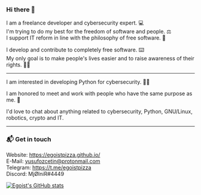 ### Hi there 👋

I am a freelance developer and cybersecurity expert. 💻   
I'm trying to do my best for the freedom of software and people. ⚖️  
I support IT reform in line with the philosophy of free software. 🐧

I develop and contribute to completely free software. ⌨️  
My only goal is to make people's lives easier and to raise awareness of their rights. ✊🏽

---

I am interested in developing Python for cybersecurity. 👨‍💻

I am honored to meet and work with people who have the same purpose as me. 🤙

I'd love to chat about anything related to cybersecurity, Python, GNU/Linux, robotics, crypto and IT.   

---

### 📬 Get in touch

Website: https://egoistpizza.github.io/   
E-Mail: yusufozcetin@protonmail.com            
Telegram: https://t.me/egoistpizza   
Discord: MjØlniR#4449   

[![Egoist's GitHub stats](https://github-readme-stats.vercel.app/api?username=egoistpizza)](https://github.com/anuraghazra/github-readme-stats)
